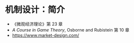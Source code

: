 # 机制设计：简介

- 《微观经济理论》第 23 章
- *A Course in Game Theory*, Osborne and Rubistein 第 10 章
- https://www.market-design.com/